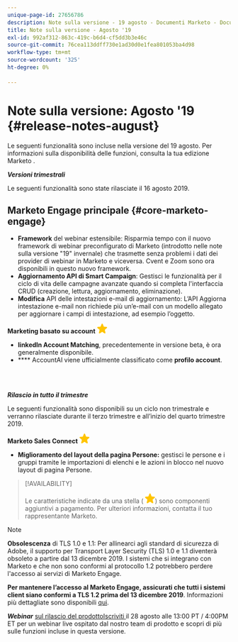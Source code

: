 ```yaml
---
unique-page-id: 27656786
description: Note sulla versione - 19 agosto - Documenti Marketo - Documentazione del prodotto
title: Note sulla versione - Agosto '19
exl-id: 992af312-863c-419c-b6d4-cf5dd3b3e46c
source-git-commit: 76cea113ddff730e1ad30d0e1fea801053ba4d98
workflow-type: tm+mt
source-wordcount: '325'
ht-degree: 0%

---
```


# Note sulla versione: Agosto &#39;19 {#release-notes-august}

Le seguenti funzionalità sono incluse nella versione del 19 agosto. Per informazioni sulla disponibilità delle funzioni, consulta la tua edizione Marketo .

**_Versioni trimestrali_**

Le seguenti funzionalità sono state rilasciate il 16 agosto 2019.

## Marketo Engage principale {#core-marketo-engage}

* **Framework** del webinar estensibile: Risparmia tempo con il nuovo framework di webinar preconfigurato di Marketo (introdotto nelle note sulla versione &quot;19&quot; invernale) che trasmette senza problemi i dati dei provider di webinar in Marketo e viceversa. Cvent e Zoom sono ora disponibili in questo nuovo framework.
* **Aggiornamento API di Smart Campaign**: Gestisci le funzionalità per il ciclo di vita delle campagne avanzate quando si completa l&#39;interfaccia CRUD (creazione, lettura, aggiornamento, eliminazione).
* **Modifica** API delle intestazioni e-mail di aggiornamento: L’API Aggiorna intestazione e-mail non richiede più un’e-mail con un modello allegato per aggiornare i campi di intestazione, ad esempio l’oggetto.

**Marketing basato su account** ![ (star)](assets/yellow-star.png)

* **linkedIn Account Matching**, precedentemente in versione beta, è ora generalmente disponibile.
* **** AccountAI viene ufficialmente classificato come  **profilo account**.

<br> 

**_Rilascio in tutto il trimestre_**

Le seguenti funzionalità sono disponibili su un ciclo non trimestrale e verranno rilasciate durante il terzo trimestre e all’inizio del quarto trimestre 2019.

**Marketo Sales Connect** ![ (stella)](assets/yellow-star.png)

* **Miglioramento del layout della pagina Persone:** gestisci le persone e i gruppi tramite le importazioni di elenchi e le azioni in blocco nel nuovo layout di pagina Persone.

>[!AVAILABILITY]
>
>Le caratteristiche indicate da una stella ( ![(star)](assets/yellow-star.png)) sono componenti aggiuntivi a pagamento. Per ulteriori informazioni, contatta il tuo rappresentante Marketo.

>[!NOTE]
>
>**Obsolescenza** di TLS 1.0 e 1.1: Per allinearci agli standard di sicurezza di Adobe, il supporto per Transport Layer Security (TLS) 1.0 e 1.1 diventerà obsoleto a partire dal 13 dicembre 2019. I sistemi che si integrano con Marketo e che non sono conformi al protocollo 1.2 potrebbero perdere l&#39;accesso ai servizi di Marketo Engage.
>
>**Per mantenere l’accesso al Marketo Engage, assicurati che tutti i sistemi client siano conformi a TLS 1.2 prima del 13 dicembre 2019**. Informazioni più dettagliate sono disponibili [qui](https://nation.marketo.com/docs/DOC-7059-tls-10-11-deprecation-faq).

**_Webinar_** [sul rilascio del prodottoIscriviti ](https://engage.marketo.com/August_19_Release_Webinar.html) il 28 agosto alle 13:00 PT / 4:00PM ET per un webinar live ospitato dal nostro team di prodotto e scopri di più sulle funzioni incluse in questa versione.
